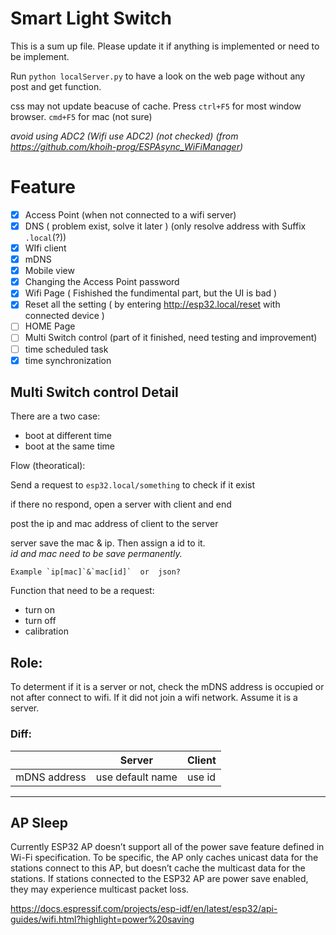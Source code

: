 # Smart Light Switch
This is a sum up file. Please update it if anything is implemented or need to be implement.

Run `python localServer.py` to have a look on the web page without any post and get function.

css may not update beacuse of cache. Press `ctrl+F5` for most window browser. `cmd+F5` for mac (not sure)

*avoid using ADC2 (Wifi use ADC2) (not checked) (from https://github.com/khoih-prog/ESPAsync_WiFiManager)*

# Feature

- [x] Access Point (when not connected to a wifi server)
- [x] DNS ( problem exist, solve it later ) (only resolve address with Suffix `.local`(?))
- [x] WIfi client
- [x] mDNS
- [x] Mobile view
- [x] Changing the Access Point password
- [x] Wifi Page ( Fishished the fundimental part, but the UI is bad )
- [x] Reset all the setting ( by entering http://esp32.local/reset with connected device )
- [ ] HOME Page
- [ ] Multi Switch control (part of it finished, need testing and improvement)
- [ ] time scheduled task
- [x] time synchronization

## Multi Switch control Detail
There are a two case:
- boot at different time
- boot at the same time

Flow (theoratical):

Send a request to `esp32.local/something` to check if it exist

if there no respond, open a server with client and end

post the ip and mac address of client to the server

server save the mac & ip. Then assign a id to it.<br>*id and mac need to be save permanently.*

    Example `ip[mac]`&`mac[id]`  or  json?

Function that need to be a request:
- turn on
- turn off
- calibration

## Role:
To determent if it is a server or not, check the mDNS address is occupied or not after connect to wifi.
If it did not join a wifi network. Assume it is a server.
### Diff:
||Server|Client|
|---|---|---|
|mDNS address|use default name|use id|

---
## AP Sleep
Currently ESP32 AP doesn’t support all of the power save feature defined in Wi-Fi specification. To be specific, the AP only caches unicast data for the stations connect to this AP, but doesn’t cache the multicast data for the stations. If stations connected to the ESP32 AP are power save enabled, they may experience multicast packet loss.

https://docs.espressif.com/projects/esp-idf/en/latest/esp32/api-guides/wifi.html?highlight=power%20saving

